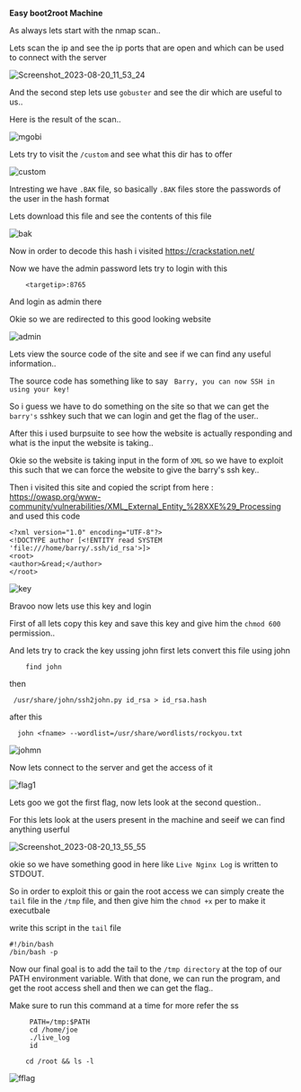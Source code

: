 **Easy boot2root Machine**

As always lets start with the nmap scan..

Lets scan the ip and see the ip ports that are open and which can be used to connect with the server

![Screenshot_2023-08-20_11_53_24](https://github.com/Anirudh-Saxena/Mustacchio-Writeup/assets/73027020/993f42d9-9a86-4f9b-85a9-192739f3fa29)

And the second step lets use `gobuster` and see the dir which are useful to us..

Here is the result of the scan..

![mgobi](https://github.com/Anirudh-Saxena/Mustacchio-Writeup/assets/73027020/5e1e9111-3b40-43de-88f9-193e649ead48)

Lets try to visit the `/custom` and see what this dir has to offer

![custom](https://github.com/Anirudh-Saxena/Mustacchio-Writeup/assets/73027020/0f8ee039-cd4e-45b1-804d-e393fb0ad7da)

Intresting we have `.BAK` file, so basically `.BAK` files store the passwords of the user in the hash format

Lets download this file and see the contents of this file

![bak](https://github.com/Anirudh-Saxena/Mustacchio-Writeup/assets/73027020/2118cf15-7014-42b9-8335-0cb73c5171c2)

Now in order to decode this hash i visited https://crackstation.net/

Now we have the admin password lets try to login with this 


        <targetip>:8765

And login as admin there

Okie so we are redirected to this good looking website

![admin](https://github.com/Anirudh-Saxena/Mustacchio-Writeup/assets/73027020/3ed85d49-0e22-4469-95ed-4c2de2449391)

Lets view the source code of the site and see if we can find any useful information..

The source code has something like to say ` Barry, you can now SSH in using your key!`

So i guess we have to do something on the site so that we can get the `barry's` sshkey such that we can login and get the flag of the user..

After this i used burpsuite to see how the website is actually responding and what is the input the website is taking..

Okie so the website is taking input in the form of `XML` so we have to exploit this such that we can force the website to give the barry's ssh key..


Then i visited this site and copied the script from here : https://owasp.org/www-community/vulnerabilities/XML_External_Entity_%28XXE%29_Processing
and used this code 


    <?xml version="1.0" encoding="UTF-8"?>
    <!DOCTYPE author [<!ENTITY read SYSTEM 'file:///home/barry/.ssh/id_rsa'>]>
    <root>
    <author>&read;</author>
    </root>
![key](https://github.com/Anirudh-Saxena/Mustacchio-Writeup/assets/73027020/c00ae523-bc7b-4045-bbcd-2ec55cd62dd0)



Bravoo now lets use this key and login

First of all lets copy this key and save this key and give him the `chmod 600` permission..

And lets try to crack the key ussing john first lets convert this file using john

        find john

then


     /usr/share/john/ssh2john.py id_rsa > id_rsa.hash

after this

      john <fname> --wordlist=/usr/share/wordlists/rockyou.txt

![johmn](https://github.com/Anirudh-Saxena/Mustacchio-Writeup/assets/73027020/2fe4b0e7-7fec-4ed0-9329-7dcb0666d952)

Now lets connect to the server and get the access of it

![flag1](https://github.com/Anirudh-Saxena/Mustacchio-Writeup/assets/73027020/b6a73eaf-f720-49aa-b4bf-03f4ea75f399)

Lets goo we got the first flag, now lets look at the second question..



For this lets look at the users present in the machine and seeif we  can find anything userful

![Screenshot_2023-08-20_13_55_55](https://github.com/Anirudh-Saxena/Mustacchio-Writeup/assets/73027020/b4ff5b97-f38f-4524-b488-ed64b623b6de)

okie so we have something good in here like `Live Nginx Log` is written to STDOUT.

So in order to exploit this or gain the root access we can simply create the `tail` file in the `/tmp` file, and then give him the `chmod +x` per to make it executbale 

write this script in the `tail` file

    #!/bin/bash
    /bin/bash -p

Now our final goal is to add the tail to the `/tmp directory` at the top of our PATH environment variable. With that done, we can run the program, and get the root access shell and then we can get the flag..

Make sure to run this command at a time for more refer the ss 

         PATH=/tmp:$PATH
         cd /home/joe
         ./live_log
         id

        cd /root && ls -l
      

![fflag](https://github.com/Anirudh-Saxena/Mustacchio-Writeup/assets/73027020/4b321e97-9940-494f-a337-a6e8f7be0739)



